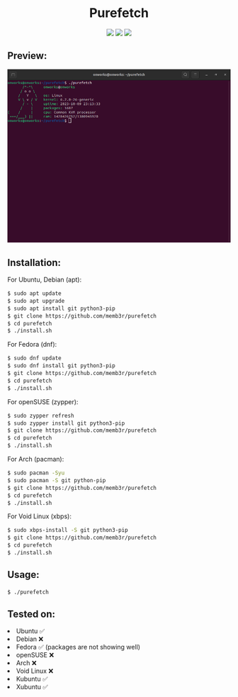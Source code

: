 <h1 align="center">Purefetch</h1>
<p align="center">
  <img src="https://img.shields.io/github/repo-size/memb3r/purefetch"> <img src="https://img.shields.io/github/languages/top/memb3r/purefetch?color=green"> <img src="https://img.shields.io/github/last-commit/memb3r/purefetch">

</p>

<h2>Preview: </h2>
<img src="screen.png">

<h2>Installation: </h2>

<p>For Ubuntu, Debian (apt):</p>

```bash
$ sudo apt update
$ sudo apt upgrade
$ sudo apt install git python3-pip
$ git clone https://github.com/memb3r/purefetch
$ cd purefetch
$ ./install.sh
```

<p>For Fedora (dnf):</p>

```bash
$ sudo dnf update
$ sudo dnf install git python3-pip
$ git clone https://github.com/memb3r/purefetch
$ cd purefetch
$ ./install.sh
```

<p>For openSUSE (zypper):</p>

```bash
$ sudo zypper refresh
$ sudo zypper install git python3-pip
$ git clone https://github.com/memb3r/purefetch
$ cd purefetch
$ ./install.sh
```

<p>For Arch (pacman):</p>

```bash
$ sudo pacman -Syu
$ sudo pacman -S git python-pip
$ git clone https://github.com/memb3r/purefetch
$ cd purefetch
$ ./install.sh
```

<p>For Void Linux (xbps):</p>

```bash
$ sudo xbps-install -S git python3-pip
$ git clone https://github.com/memb3r/purefetch
$ cd purefetch
$ ./install.sh
```

<h2>Usage:</h2>

```bash
$ ./purefetch
```

<h2>Tested on:</h2>
<li>Ubuntu ✅</li>
<li>Debian ❌</li>
<li>Fedora ✅ (packages are not showing well)</li>
<li>openSUSE ❌</li>
<li>Arch ❌</li>
<li>Void Linux ❌</li>
<li>Kubuntu ✅</li>
<li>Xubuntu ✅</li>
